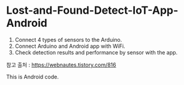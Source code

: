 # Lost-and-Found-Detect-IoT-App-Android

1. Connect 4 types of sensors to the Arduino.
2. Connect Arduino and Android app with WiFi.
3. Check detection results and performance by sensor with the app.

참고 출처 : https://webnautes.tistory.com/816

This is Android code.
